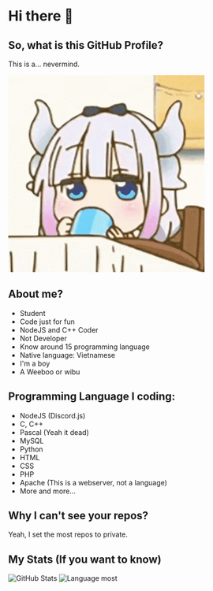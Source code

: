 # Hi there 👋

## So, what is this GitHub Profile?

This is a... nevermind.

![Kanna gif](https://raw.githubusercontent.com/CookieGMVN/CookieGMVN/main/resources/kanna.gif)

## About me?

- Student
- Code just for fun
- NodeJS and C++ Coder
- Not Developer
- Know around 15 programming language
- Native language: Vietnamese
- I'm a boy
- A Weeboo or wibu

## Programming Language I coding:

- NodeJS (Discord.js)
- C, C++
- Pascal (Yeah it dead)
- MySQL
- Python
- HTML
- CSS
- PHP
- Apache (This is a webserver, not a language)
- More and more...

## Why I can't see your repos?

Yeah, I set the most repos to private.

## My Stats (If you want to know)

![GitHub Stats](https://github-readme-stats.vercel.app/api?username=CookieGMVN&show_icons=true&theme=cobalt)
![Language most](https://github-readme-stats.vercel.app/api/top-langs/?username=CookieGMVN&theme=cobalt&layout=compact)


<!--
**CookieGMVN/CookieGMVN** is a ✨ _special_ ✨ repository because its `README.md` (this file) appears on your GitHub profile.

Here are some ideas to get you started:

- 🔭 I’m currently working on ...
- 🌱 I’m currently learning ...
- 👯 I’m looking to collaborate on ...
- 🤔 I’m looking for help with ...
- 💬 Ask me about ...
- 📫 How to reach me: ...
- 😄 Pronouns: ...
- ⚡ Fun fact: ...
-->
